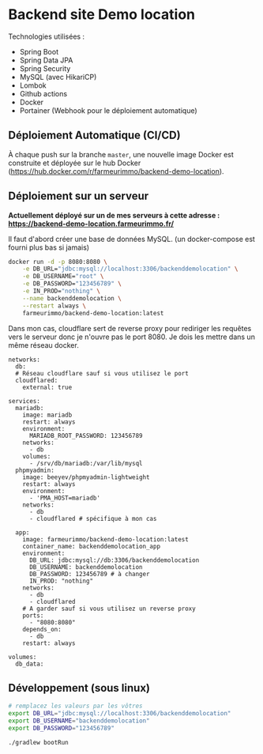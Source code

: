 # Backend site Demo location

Technologies utilisées :

- Spring Boot
- Spring Data JPA
- Spring Security
- MySQL (avec HikariCP)
- Lombok
- Github actions
- Docker
- Portainer (Webhook pour le déploiement automatique)

## Déploiement Automatique (CI/CD)

À chaque push sur la branche `master`, une nouvelle image Docker est construite et déployée sur le hub
Docker (https://hub.docker.com/r/farmeurimmo/backend-demo-location).

## Déploiement sur un serveur

**Actuellement déployé sur un de mes serveurs à cette adresse : https://backend-demo-location.farmeurimmo.fr/**

Il faut d'abord créer une base de données MySQL. (un docker-compose est fourni plus bas si jamais)

```bash
docker run -d -p 8080:8080 \
    -e DB_URL="jdbc:mysql://localhost:3306/backenddemolocation" \
    -e DB_USERNAME="root" \
    -e DB_PASSWORD="123456789" \
    -e IN_PROD="nothing" \
    --name backenddemolocation \
    --restart always \
    farmeurimmo/backend-demo-location:latest
```

Dans mon cas, cloudflare sert de reverse proxy pour rediriger les requêtes vers le serveur donc je n'ouvre pas le port
8080.
Je dois les mettre dans un même réseau docker.

```docker-compose
networks:
  db:
  # Réseau cloudflare sauf si vous utilisez le port
  cloudflared:
    external: true

services:
  mariadb:
    image: mariadb
    restart: always
    environment:
      MARIADB_ROOT_PASSWORD: 123456789
    networks:
      - db
    volumes:
      - /srv/db/mariadb:/var/lib/mysql
  phpmyadmin:
    image: beeyev/phpmyadmin-lightweight
    restart: always
    environment:
      - 'PMA_HOST=mariadb'
    networks:
      - db
      - cloudflared # spécifique à mon cas

  app:
    image: farmeurimmo/backend-demo-location:latest
    container_name: backenddemolocation_app
    environment:
      DB_URL: jdbc:mysql://db:3306/backenddemolocation
      DB_USERNAME: backenddemolocation
      DB_PASSWORD: 123456789 # à changer
      IN_PROD: "nothing"
    networks:
      - db
      - cloudflared
    # A garder sauf si vous utilisez un reverse proxy
    ports:
      - "8080:8080"
    depends_on:
      - db
    restart: always

volumes:
  db_data:
```

## Développement (sous linux)

```bash
# remplacez les valeurs par les vôtres
export DB_URL="jdbc:mysql://localhost:3306/backenddemolocation"
export DB_USERNAME="backenddemolocation"
export DB_PASSWORD="123456789"

./gradlew bootRun
```
